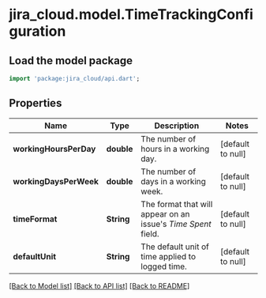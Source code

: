 # jira_cloud.model.TimeTrackingConfiguration

## Load the model package
```dart
import 'package:jira_cloud/api.dart';
```

## Properties
Name | Type | Description | Notes
------------ | ------------- | ------------- | -------------
**workingHoursPerDay** | **double** | The number of hours in a working day. | [default to null]
**workingDaysPerWeek** | **double** | The number of days in a working week. | [default to null]
**timeFormat** | **String** | The format that will appear on an issue&#39;s *Time Spent* field. | [default to null]
**defaultUnit** | **String** | The default unit of time applied to logged time. | [default to null]

[[Back to Model list]](../README.md#documentation-for-models) [[Back to API list]](../README.md#documentation-for-api-endpoints) [[Back to README]](../README.md)


